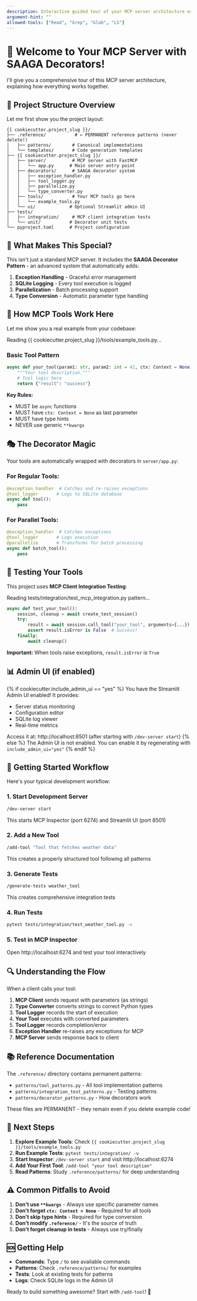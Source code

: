 ```yaml
---
description: Interactive guided tour of your MCP server architecture explaining components and patterns
argument-hint: ""
allowed-tools: ["Read", "Grep", "Glob", "LS"]
---
```


# 🚀 Welcome to Your MCP Server with SAAGA Decorators!

I'll give you a comprehensive tour of this MCP server architecture, explaining how everything works together.

## 📁 Project Structure Overview

Let me first show you the project layout:

```
{{ cookiecutter.project_slug }}/
├── .reference/           # ← PERMANENT reference patterns (never delete!)
│   ├── patterns/        # Canonical implementations
│   └── templates/       # Code generation templates
├── {{ cookiecutter.project_slug }}/
│   ├── server/          # MCP server with FastMCP
│   │   └── app.py      # Main server entry point
│   ├── decorators/      # SAAGA decorator system
│   │   ├── exception_handler.py
│   │   ├── tool_logger.py
│   │   ├── parallelize.py
│   │   └── type_converter.py
│   ├── tools/           # Your MCP tools go here
│   │   └── example_tools.py
│   └── ui/             # Optional Streamlit admin UI
├── tests/
│   ├── integration/     # MCP client integration tests
│   └── unit/           # Decorator unit tests
└── pyproject.toml      # Project configuration
```

## 🎯 What Makes This Special?

This isn't just a standard MCP server. It includes the **SAAGA Decorator Pattern** - an advanced system that automatically adds:

1. **Exception Handling** - Graceful error management
2. **SQLite Logging** - Every tool execution is logged
3. **Parallelization** - Batch processing support
4. **Type Conversion** - Automatic parameter type handling

## 🔧 How MCP Tools Work Here

Let me show you a real example from your codebase:

Reading {{ cookiecutter.project_slug }}/tools/example_tools.py...

### Basic Tool Pattern
```python
async def your_tool(param1: str, param2: int = 42, ctx: Context = None) -> Dict[str, Any]:
    """Your tool description."""
    # Tool logic here
    return {"result": "success"}
```

**Key Rules:**
- MUST be `async` functions
- MUST have `ctx: Context = None` as last parameter
- MUST have type hints
- NEVER use generic `**kwargs`

## 🎭 The Decorator Magic

Your tools are automatically wrapped with decorators in `server/app.py`:

### For Regular Tools:
```python
@exception_handler  # Catches and re-raises exceptions
@tool_logger       # Logs to SQLite database
async def tool():
    pass
```

### For Parallel Tools:
```python
@exception_handler  # Catches exceptions
@tool_logger       # Logs execution
@parallelize       # Transforms for batch processing
async def batch_tool():
    pass
```

## 🧪 Testing Your Tools

This project uses **MCP Client Integration Testing**:

Reading tests/integration/test_mcp_integration.py pattern...

```python
async def test_your_tool():
    session, cleanup = await create_test_session()
    try:
        result = await session.call_tool("your_tool", arguments={...})
        assert result.isError is False  # Success!
    finally:
        await cleanup()
```

**Important:** When tools raise exceptions, `result.isError` is `True`

## 📊 Admin UI (if enabled)

{% if cookiecutter.include_admin_ui == "yes" %}
You have the Streamlit Admin UI enabled! It provides:
- Server status monitoring
- Configuration editor
- SQLite log viewer
- Real-time metrics

Access it at: http://localhost:8501 (after starting with `/dev-server start`)
{% else %}
The Admin UI is not enabled. You can enable it by regenerating with `include_admin_ui="yes"`
{% endif %}

## 🚦 Getting Started Workflow

Here's your typical development workflow:

### 1. Start Development Server
```bash
/dev-server start
```
This starts MCP Inspector (port 6274) and Streamlit UI (port 8501)

### 2. Add a New Tool
```bash
/add-tool "Tool that fetches weather data"
```
This creates a properly structured tool following all patterns

### 3. Generate Tests
```bash
/generate-tests weather_tool
```
This creates comprehensive integration tests

### 4. Run Tests
```bash
pytest tests/integration/test_weather_tool.py -v
```

### 5. Test in MCP Inspector
Open http://localhost:6274 and test your tool interactively

## 🔍 Understanding the Flow

When a client calls your tool:

1. **MCP Client** sends request with parameters (as strings)
2. **Type Converter** converts strings to correct Python types
3. **Tool Logger** records the start of execution
4. **Your Tool** executes with converted parameters
5. **Tool Logger** records completion/error
6. **Exception Handler** re-raises any exceptions for MCP
7. **MCP Server** sends response back to client

## 📚 Reference Documentation

The `.reference/` directory contains permanent patterns:
- `patterns/tool_patterns.py` - All tool implementation patterns
- `patterns/integration_test_patterns.py` - Testing patterns
- `patterns/decorator_patterns.py` - How decorators work

These files are PERMANENT - they remain even if you delete example code!

## 🎯 Next Steps

1. **Explore Example Tools**: Check `{{ cookiecutter.project_slug }}/tools/example_tools.py`
2. **Run Example Tests**: `pytest tests/integration/ -v`
3. **Start Inspector**: `/dev-server start` and visit http://localhost:6274
4. **Add Your First Tool**: `/add-tool "your tool description"`
5. **Read Patterns**: Study `.reference/patterns/` for deep understanding

## ⚠️ Common Pitfalls to Avoid

1. **Don't use `**kwargs`** - Always use specific parameter names
2. **Don't forget `ctx: Context = None`** - Required for all tools
3. **Don't skip type hints** - Required for type conversion
4. **Don't modify `.reference/`** - It's the source of truth
5. **Don't forget cleanup in tests** - Always use try/finally

## 🆘 Getting Help

- **Commands**: Type `/` to see available commands
- **Patterns**: Check `.reference/patterns/` for examples
- **Tests**: Look at existing tests for patterns
- **Logs**: Check SQLite logs in the Admin UI

Ready to build something awesome? Start with `/add-tool`! 🚀